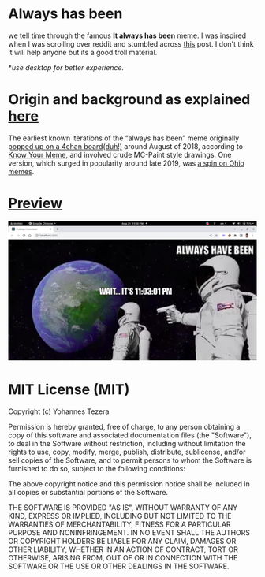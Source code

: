 # Always has been
we tell time through the famous **It always has been** meme. I was inspired when I was scrolling
over reddit and stumbled across [this](https://www.reddit.com/r/ArduinoProjects/comments/i06i30/eink_clock/) post. I don't think it will help anyone but its a good troll material.

**use desktop for better experience.*

# Origin and background as explained [here](https://www.dailydot.com/unclick/always-has-been-memes/)
The earliest known iterations of the “always has been” meme originally [popped up on a 4chan board(duh!)](https://i.4pcdn.org/pol/1533661215801.jpg) around 
August of 2018, according to [Know Your Meme](https://knowyourmeme.com/memes/wait-its-all-ohio-always-has-been), and involved crude MC-Paint style drawings. One version, which 
surged in popularity around late 2019, was [a spin on Ohio memes](https://www.reddit.com/r/IHateOhio/comments/e8tmev/fuck_fuck_fuck_fuck_its_all_ohio_shit/).

# [Preview](https://always-hasbeen-time.netlify.app/)
![preview](./always_has_been_preview.png)

# MIT License (MIT)

Copyright (c) Yohannes Tezera

Permission is hereby granted, free of charge, to any person obtaining a copy of this software and associated documentation files (the "Software"), to deal in the Software without restriction, including without limitation the rights to use, copy, modify, merge, publish, distribute, sublicense, and/or sell copies of the Software, and to permit persons to whom the Software is furnished to do so, subject to the following conditions:

The above copyright notice and this permission notice shall be included in all copies or substantial portions of the Software.

THE SOFTWARE IS PROVIDED "AS IS", WITHOUT WARRANTY OF ANY KIND, EXPRESS OR IMPLIED, INCLUDING BUT NOT LIMITED TO THE WARRANTIES OF MERCHANTABILITY, FITNESS FOR A PARTICULAR PURPOSE AND NONINFRINGEMENT. IN NO EVENT SHALL THE AUTHORS OR COPYRIGHT HOLDERS BE LIABLE FOR ANY CLAIM, DAMAGES OR OTHER LIABILITY, WHETHER IN AN ACTION OF CONTRACT, TORT OR OTHERWISE, ARISING FROM, OUT OF OR IN CONNECTION WITH THE SOFTWARE OR THE USE OR OTHER DEALINGS IN THE SOFTWARE.
